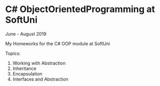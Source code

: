 # C# ObjectOrientedProgramming at SoftUni
June - August 2019

My Homeworks for the C# OOP module at SoftUni

Topics:
  01. Working with Abstraction
  02. Inheritance
  03. Encapsulation
  04. Interfaces and Abstraction
